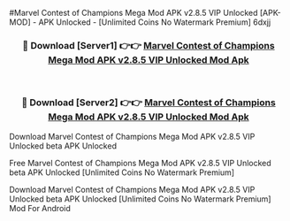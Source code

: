 #Marvel Contest of Champions Mega Mod APK v2.8.5 VIP Unlocked [APK-MOD] - APK Unlocked - [Unlimited Coins No Watermark Premium] 6dxjj



<div align="center">

<h3>🔴 Download [Server1] 👉👉 <a href="https://momento.my/?title=Marvel_Contest_of_Champions_Mega_Mod_APK_v2.8.5_VIP_Unlocked">Marvel Contest of Champions Mega Mod APK v2.8.5 VIP Unlocked Mod Apk</a></h3><br>

<h3>🔴 Download [Server2] 👉👉 <a href="https://momento.my/?title=Marvel_Contest_of_Champions_Mega_Mod_APK_v2.8.5_VIP_Unlocked">Marvel Contest of Champions Mega Mod APK v2.8.5 VIP Unlocked Mod Apk</a></h3>
</div>



Download Marvel Contest of Champions Mega Mod APK v2.8.5 VIP Unlocked beta APK Unlocked

Free Marvel Contest of Champions Mega Mod APK v2.8.5 VIP Unlocked beta APK Unlocked [Unlimited Coins No Watermark Premium]

Download Marvel Contest of Champions Mega Mod APK v2.8.5 VIP Unlocked beta APK Unlocked [Unlimited Coins No Watermark Premium] Mod For Android
